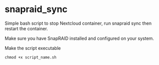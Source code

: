 # snapraid_sync

Simple bash script to stop Nextcloud container, run snapraid sync then restart the container.

Make sure you have SnapRAID installed and configured on your system.

Make the script executable

    chmod +x script_name.sh

